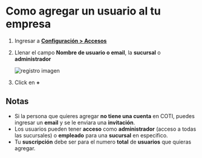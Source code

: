 # Como agregar un usuario al tu empresa

1. Ingresar a __[Configuración > Accesos](https://app.coti.mx/settings/access/)__

2. Llenar el campo __Nombre de usuario o email__, la __sucursal__ o __administrador__

    ![registro imagen](https://coti-docs.s3.us-west-2.amazonaws.com/agregar-usuario/agregar-usuario-1.png)

3. Click en __+__

## Notas

- Si la persona que quieres agregar __no tiene una cuenta__ en COTI, puedes ingresar un __email__ y se le enviara una __invitación__.
- Los usuarios pueden tener __acceso__ como __administrador__ (acceso a todas las sucursales) o __empleado__ para una __sucursal__ en especifico.
- Tu __suscripción__ debe ser para el numero __total__ de __usuarios__ que quieras agregar.
